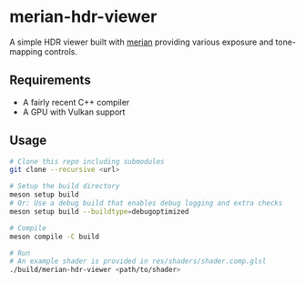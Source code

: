 # merian-hdr-viewer

A simple HDR viewer built with [merian](https://github.com/LDAP/merian) providing various exposure and tone-mapping controls. 

## Requirements

- A fairly recent C++ compiler
- A GPU with Vulkan support

## Usage


```bash
# Clone this repo including submodules
git clone --recursive <url>

# Setup the build directory
meson setup build
# Or: Use a debug build that enables debug logging and extra checks
meson setup build --buildtype=debugoptimized

# Compile
meson compile -C build

# Run
# An example shader is provided in res/shaders/shader.comp.glsl
./build/merian-hdr-viewer <path/to/shader>

```
